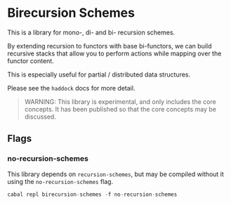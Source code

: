 # Birecursion Schemes

This is a library for mono-, di- and bi- recursion schemes.

By extending recursion to functors with base bi-functors, we can build recursive stacks that allow you to perform actions while mapping over the functor content.

This is especially useful for partial / distributed data structures.

Please see the `haddock` docs for more detail.

> WARNING: This library is experimental, and only includes the core concepts. It has been published so that the core concepts may be discussed.

## Flags

### no-recursion-schemes

This library depends on `recursion-schemes`, but may be compiled without it using the `no-recursion-schemes` flag.

```haskell
cabal repl birecursion-schemes -f no-recursion-schemes
```
